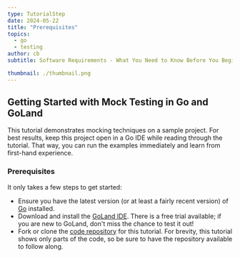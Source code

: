 ```yaml
---
type: TutorialStep
date: 2024-05-22
title: "Prerequisites"
topics:
  - go
  - testing
author: cb
subtitle: Software Requirements - What You Need to Know Before You Begin

thumbnail: ./thumbnail.png
---
```


## Getting Started with Mock Testing in Go and GoLand

This tutorial demonstrates mocking techniques on a sample project. For best results, keep this project open in a Go IDE while reading through the tutorial. That way, you can run the examples immediately and learn from first-hand experience.

### Prerequisites

It only takes a few steps to get started:

- Ensure you have the latest version (or at least a fairly recent version) of [Go](https://go.dev/doc/install) installed.
- Download and install the [GoLand IDE](https://www.jetbrains.com/go/download). There is a free trial available; if you are new to GoLand, don't miss the chance to test it out!
- Fork or clone the [code repository](https://github.com/JetBrains/go-code-samples) for this tutorial. For brevity, this tutorial shows only parts of the code, so be sure to have the repository available to follow along.
